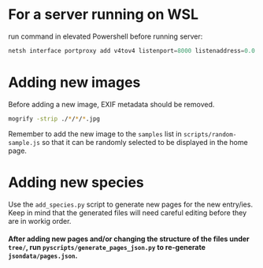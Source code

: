 # For a server running on WSL
run command in elevated Powershell before running server:
```powershell
netsh interface portproxy add v4tov4 listenport=8000 listenaddress=0.0.0.0 connectport=8000 connectaddress=<WSL_IP>
```

# Adding new images
Before adding a new image, EXIF metadata should be removed.
```bash
mogrify -strip ./*/*/*.jpg
```

Remember to add the new image to the `samples` list in `scripts/random-sample.js` so that it can be randomly selected to be displayed in the home page.

# Adding new species
Use the `add_species.py` script to generate new pages for the new entry/ies. Keep in mind that the generated files will need careful editing before they are in workig order.

#### After adding new pages and/or changing the structure of the files under `tree/`, run `pyscripts/generate_pages_json.py` to re-generate `jsondata/pages.json`.

